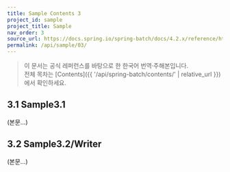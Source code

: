 ```yaml
---
title: Sample Contents 3
project_id: sample
project_title: Sample
nav_order: 3
source_url: https://docs.spring.io/spring-batch/docs/4.2.x/reference/html/
permalink: /api/sample/03/
---
```


> 이 문서는 공식 레퍼런스를 바탕으로 한 한국어 번역·주해본입니다.  
> 전체 목차는 [Contents]({{ '/api/spring-batch/contents/' | relative_url }})에서 확인하세요.

## 3.1 Sample3.1
(본문…)

## 3.2 Sample3.2/Writer
(본문…)
